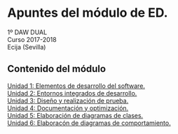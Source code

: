 # Apuntes del módulo de ED.

1º DAW DUAL  
Curso 2017-2018  
Ecija (Sevilla)  

## Contenido del módulo  

[Unidad 1: Elementos de desarrollo del software.](1.ELEMENTOS.md)    
[Unidad 2: Entornos integrados de desarrollo.](2.ENTORNOS.md)    
[Unidad 3: Diseño y realización de prueba.](3.PRUEBAS.md)  
[Unidad 4: Documentación y optimización.](4.DOCUMENTACION.md)  
[Unidad 5: Elaboración de diagramas de clases.](5.DIAGRAMA_CLASES.md)  
[Unidad 6: Elaboracón de diagramas de comportamiento.](6.DIAGRAMAS_COMPORTAMIENTO.md)  
